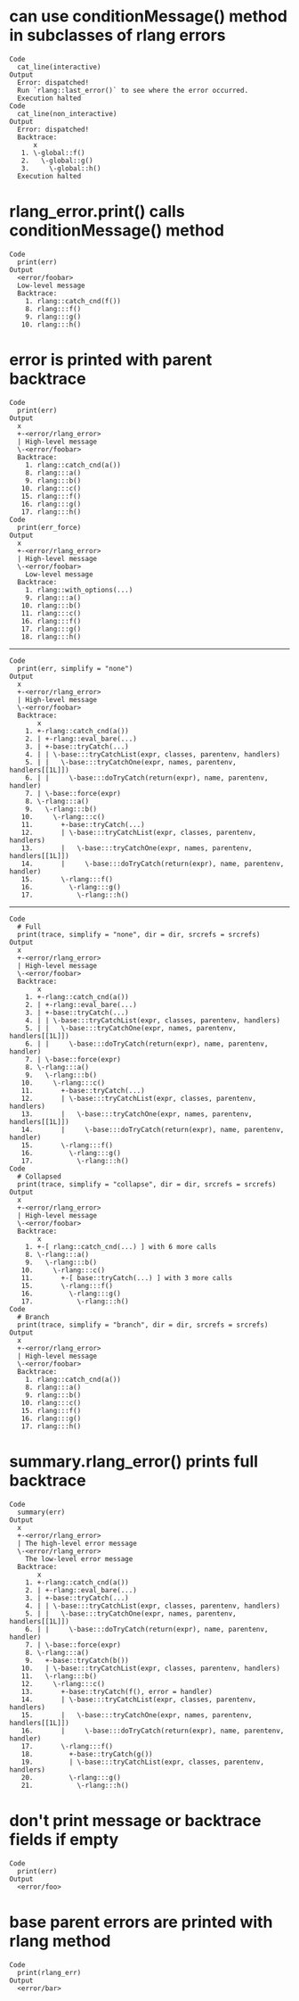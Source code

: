 # can use conditionMessage() method in subclasses of rlang errors

    Code
      cat_line(interactive)
    Output
      Error: dispatched!
      Run `rlang::last_error()` to see where the error occurred.
      Execution halted
    Code
      cat_line(non_interactive)
    Output
      Error: dispatched!
      Backtrace:
          x
       1. \-global::f()
       2.   \-global::g()
       3.     \-global::h()
      Execution halted

# rlang_error.print() calls conditionMessage() method

    Code
      print(err)
    Output
      <error/foobar>
      Low-level message
      Backtrace:
        1. rlang::catch_cnd(f())
        8. rlang:::f()
        9. rlang:::g()
       10. rlang:::h()

# error is printed with parent backtrace

    Code
      print(err)
    Output
      x
      +-<error/rlang_error>
      | High-level message
      \-<error/foobar>
      Backtrace:
        1. rlang::catch_cnd(a())
        8. rlang:::a()
        9. rlang:::b()
       10. rlang:::c()
       15. rlang:::f()
       16. rlang:::g()
       17. rlang:::h()
    Code
      print(err_force)
    Output
      x
      +-<error/rlang_error>
      | High-level message
      \-<error/foobar>
        Low-level message
      Backtrace:
        1. rlang::with_options(...)
        9. rlang:::a()
       10. rlang:::b()
       11. rlang:::c()
       16. rlang:::f()
       17. rlang:::g()
       18. rlang:::h()

---

    Code
      print(err, simplify = "none")
    Output
      x
      +-<error/rlang_error>
      | High-level message
      \-<error/foobar>
      Backtrace:
           x
        1. +-rlang::catch_cnd(a())
        2. | +-rlang::eval_bare(...)
        3. | +-base::tryCatch(...)
        4. | | \-base:::tryCatchList(expr, classes, parentenv, handlers)
        5. | |   \-base:::tryCatchOne(expr, names, parentenv, handlers[[1L]])
        6. | |     \-base:::doTryCatch(return(expr), name, parentenv, handler)
        7. | \-base::force(expr)
        8. \-rlang:::a()
        9.   \-rlang:::b()
       10.     \-rlang:::c()
       11.       +-base::tryCatch(...)
       12.       | \-base:::tryCatchList(expr, classes, parentenv, handlers)
       13.       |   \-base:::tryCatchOne(expr, names, parentenv, handlers[[1L]])
       14.       |     \-base:::doTryCatch(return(expr), name, parentenv, handler)
       15.       \-rlang:::f()
       16.         \-rlang:::g()
       17.           \-rlang:::h()

---

    Code
      # Full
      print(trace, simplify = "none", dir = dir, srcrefs = srcrefs)
    Output
      x
      +-<error/rlang_error>
      | High-level message
      \-<error/foobar>
      Backtrace:
           x
        1. +-rlang::catch_cnd(a())
        2. | +-rlang::eval_bare(...)
        3. | +-base::tryCatch(...)
        4. | | \-base:::tryCatchList(expr, classes, parentenv, handlers)
        5. | |   \-base:::tryCatchOne(expr, names, parentenv, handlers[[1L]])
        6. | |     \-base:::doTryCatch(return(expr), name, parentenv, handler)
        7. | \-base::force(expr)
        8. \-rlang:::a()
        9.   \-rlang:::b()
       10.     \-rlang:::c()
       11.       +-base::tryCatch(...)
       12.       | \-base:::tryCatchList(expr, classes, parentenv, handlers)
       13.       |   \-base:::tryCatchOne(expr, names, parentenv, handlers[[1L]])
       14.       |     \-base:::doTryCatch(return(expr), name, parentenv, handler)
       15.       \-rlang:::f()
       16.         \-rlang:::g()
       17.           \-rlang:::h()
    Code
      # Collapsed
      print(trace, simplify = "collapse", dir = dir, srcrefs = srcrefs)
    Output
      x
      +-<error/rlang_error>
      | High-level message
      \-<error/foobar>
      Backtrace:
           x
        1. +-[ rlang::catch_cnd(...) ] with 6 more calls
        8. \-rlang:::a()
        9.   \-rlang:::b()
       10.     \-rlang:::c()
       11.       +-[ base::tryCatch(...) ] with 3 more calls
       15.       \-rlang:::f()
       16.         \-rlang:::g()
       17.           \-rlang:::h()
    Code
      # Branch
      print(trace, simplify = "branch", dir = dir, srcrefs = srcrefs)
    Output
      x
      +-<error/rlang_error>
      | High-level message
      \-<error/foobar>
      Backtrace:
        1. rlang::catch_cnd(a())
        8. rlang:::a()
        9. rlang:::b()
       10. rlang:::c()
       15. rlang:::f()
       16. rlang:::g()
       17. rlang:::h()

# summary.rlang_error() prints full backtrace

    Code
      summary(err)
    Output
      x
      +-<error/rlang_error>
      | The high-level error message
      \-<error/rlang_error>
        The low-level error message
      Backtrace:
           x
        1. +-rlang::catch_cnd(a())
        2. | +-rlang::eval_bare(...)
        3. | +-base::tryCatch(...)
        4. | | \-base:::tryCatchList(expr, classes, parentenv, handlers)
        5. | |   \-base:::tryCatchOne(expr, names, parentenv, handlers[[1L]])
        6. | |     \-base:::doTryCatch(return(expr), name, parentenv, handler)
        7. | \-base::force(expr)
        8. \-rlang:::a()
        9.   +-base::tryCatch(b())
       10.   | \-base:::tryCatchList(expr, classes, parentenv, handlers)
       11.   \-rlang:::b()
       12.     \-rlang:::c()
       13.       +-base::tryCatch(f(), error = handler)
       14.       | \-base:::tryCatchList(expr, classes, parentenv, handlers)
       15.       |   \-base:::tryCatchOne(expr, names, parentenv, handlers[[1L]])
       16.       |     \-base:::doTryCatch(return(expr), name, parentenv, handler)
       17.       \-rlang:::f()
       18.         +-base::tryCatch(g())
       19.         | \-base:::tryCatchList(expr, classes, parentenv, handlers)
       20.         \-rlang:::g()
       21.           \-rlang:::h()

# don't print message or backtrace fields if empty

    Code
      print(err)
    Output
      <error/foo>

# base parent errors are printed with rlang method

    Code
      print(rlang_err)
    Output
      <error/bar>

